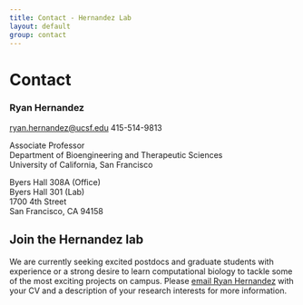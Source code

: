```yaml
---
title: Contact - Hernandez Lab
layout: default
group: contact
---
```

# Contact

### Ryan Hernandez

ryan.hernandez@ucsf.edu
415-514-9813

Associate Professor  
Department of Bioengineering and Therapeutic Sciences  
University of California, San Francisco

Byers Hall 308A (Office)  
Byers Hall 301 (Lab)  
1700 4th Street  
San Francisco, CA 94158

## Join the Hernandez lab

We are currently seeking excited postdocs and graduate students with experience or a strong desire to learn computational biology to tackle some of the most exciting projects on campus. Please [email Ryan Hernandez](mailto:ryan.hernandez@ucsf.edu) with your CV and a description of your research interests for more information.
